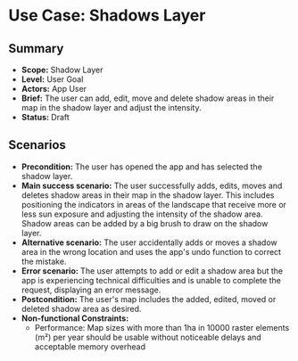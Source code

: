 # Use Case: Shadows Layer

## Summary

- **Scope:** Shadow Layer
- **Level:** User Goal
- **Actors:** App User
- **Brief:** The user can add, edit, move and delete shadow areas in their map in the shadow layer and adjust the intensity.
- **Status:** Draft

## Scenarios

- **Precondition:**
  The user has opened the app and has selected the shadow layer.
- **Main success scenario:**
  The user successfully adds, edits, moves and deletes shadow areas in their map in the shadow layer.
  This includes positioning the indicators in areas of the landscape that receive more or less sun exposure and adjusting the intensity of the shadow area.
  Shadow areas can be added by a big brush to draw on the shadow layer.
- **Alternative scenario:**
  The user accidentally adds or moves a shadow area in the wrong location and uses the app's undo function to correct the mistake.
- **Error scenario:**
  The user attempts to add or edit a shadow area but the app is experiencing technical difficulties and is unable to complete the request, displaying an error message.
- **Postcondition:**
  The user's map includes the added, edited, moved or deleted shadow area as desired.
- **Non-functional Constraints:**
    - Performance: Map sizes with more than 1ha in 10000 raster elements (m²) per year should be usable without noticeable delays and acceptable memory overhead
